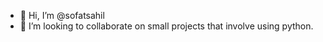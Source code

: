 - 👋 Hi, I’m @sofatsahil
- 💞️ I’m looking to collaborate on small projects that involve using python.

<!---
sofatsahil/sofatsahil is a ✨ special ✨ repository because its `README.md` (this file) appears on your GitHub profile.
You can click the Preview link to take a look at your changes.
--->

